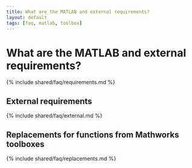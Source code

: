 ```yaml
---
title: What are the MATLAB and external requirements?
layout: default
tags: [faq, matlab, toolbox]
---
```


# What are the MATLAB and external requirements?

{% include shared/faq/requirements.md %}

## External requirements

{% include shared/faq/external.md %}

## Replacements for functions from Mathworks toolboxes

{% include shared/faq/replacements.md %}
